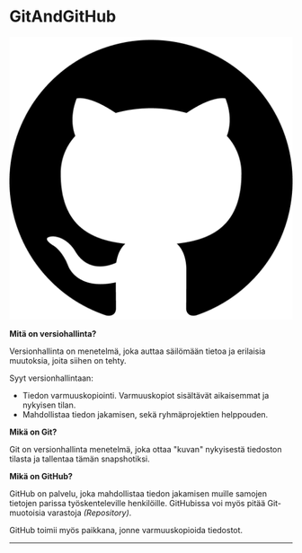# GitAndGitHub

![alt text](githublogo.png)


**Mitä on versiohallinta?** 

Versionhallinta on menetelmä, joka auttaa säilömään tietoa ja erilaisia muutoksia, joita siihen on tehty. 

Syyt versionhallintaan:

- Tiedon varmuuskopiointi. Varmuuskopiot sisältävät aikaisemmat ja nykyisen tilan.
- Mahdollistaa tiedon jakamisen, sekä ryhmäprojektien helppouden.

**Mikä on Git?**

Git on versionhallinta menetelmä, joka ottaa "kuvan" nykyisestä tiedoston tilasta ja tallentaa tämän snapshotiksi.

**Mikä on GitHub?**

GitHub on palvelu, joka mahdollistaa tiedon jakamisen muille samojen tietojen parissa työskenteleville henkilöille. GitHubissa voi myös pitää Git-muotoisia varastoja *(Repository)*.

GitHub toimii myös paikkana, jonne varmuuskopioida tiedostot. 

---

